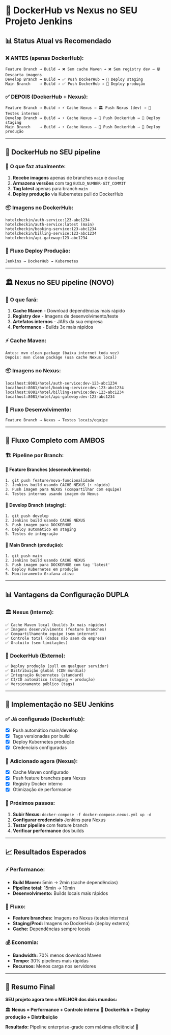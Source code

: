 # 🔄 **DockerHub vs Nexus no SEU Projeto Jenkins**

## 📊 **Status Atual vs Recomendado**

### ❌ **ANTES (apenas DockerHub):**
```
Feature Branch → Build → ❌ Sem cache Maven → ❌ Sem registry dev → 🗑️ Descarta imagens
Develop Branch → Build → ✅ Push DockerHub → 🚀 Deploy staging
Main Branch    → Build → ✅ Push DockerHub → 🚀 Deploy produção
```

### ✅ **DEPOIS (DockerHub + Nexus):**
```
Feature Branch → Build → ⚡ Cache Nexus → 🏛️ Push Nexus (dev) → 🧪 Testes internos
Develop Branch → Build → ⚡ Cache Nexus → 🐳 Push DockerHub → 🚀 Deploy staging  
Main Branch    → Build → ⚡ Cache Nexus → 🐳 Push DockerHub → 🚀 Deploy produção
```

---

## 🐳 **DockerHub no SEU pipeline**

### 🎯 **O que faz atualmente:**
1. **Recebe imagens** apenas de branches `main` e `develop`
2. **Armazena versões** com tag `BUILD_NUMBER-GIT_COMMIT`
3. **Tag latest** apenas para branch `main`
4. **Deploy produção** via Kubernetes pull do DockerHub

### 📦 **Imagens no DockerHub:**
```
hotelcheckin/auth-service:123-abc1234
hotelcheckin/auth-service:latest (main)
hotelcheckin/booking-service:123-abc1234  
hotelcheckin/billing-service:123-abc1234
hotelcheckin/api-gateway:123-abc1234
```

### 🚀 **Fluxo Deploy Produção:**
```
Jenkins → DockerHub → Kubernetes
```

---

## 🏛️ **Nexus no SEU pipeline (NOVO)**

### 🎯 **O que fará:**
1. **Cache Maven** - Download dependências mais rápido
2. **Registry dev** - Imagens de desenvolvimento/teste
3. **Artefatos internos** - JARs da sua empresa
4. **Performance** - Builds 3x mais rápidos

### ⚡ **Cache Maven:**
```
Antes: mvn clean package (baixa internet toda vez)
Depois: mvn clean package (usa cache Nexus local)
```

### 📦 **Imagens no Nexus:**
```
localhost:8081/hotel/auth-service:dev-123-abc1234
localhost:8081/hotel/booking-service:dev-123-abc1234
localhost:8081/hotel/billing-service:dev-123-abc1234
localhost:8081/hotel/api-gateway:dev-123-abc1234
```

### 🧪 **Fluxo Desenvolvimento:**
```
Feature Branch → Nexus → Testes locais/equipe
```

---

## 🔄 **Fluxo Completo com AMBOS**

### 🏗️ **Pipeline por Branch:**

#### 🌿 **Feature Branches (desenvolvimento):**
```
1. git push feature/nova-funcionalidade
2. Jenkins build usando CACHE NEXUS (⚡ rápido)
3. Push imagem para NEXUS (compartilhar com equipe)
4. Testes internos usando imagem do Nexus
```

#### 🔧 **Develop Branch (staging):**
```
1. git push develop
2. Jenkins build usando CACHE NEXUS
3. Push imagem para DOCKERHUB
4. Deploy automático em staging
5. Testes de integração
```

#### 🚀 **Main Branch (produção):**
```
1. git push main
2. Jenkins build usando CACHE NEXUS
3. Push imagem para DOCKERHUB com tag 'latest'
4. Deploy Kubernetes em produção
5. Monitoramento Grafana ativo
```

---

## 📊 **Vantagens da Configuração DUPLA**

### 🏛️ **Nexus (Interno):**
```
✅ Cache Maven local (builds 3x mais rápidos)
✅ Imagens desenvolvimento (feature branches)
✅ Compartilhamento equipe (sem internet)
✅ Controle total (dados não saem da empresa)
✅ Gratuito (sem limitações)
```

### 🐳 **DockerHub (Externo):**
```
✅ Deploy produção (pull em qualquer servidor)
✅ Distribuição global (CDN mundial)
✅ Integração Kubernetes (standard)
✅ CI/CD automático (staging + produção)
✅ Versionamento público (tags)
```

---

## 🎯 **Implementação no SEU Jenkins**

### ✅ **Já configurado (DockerHub):**
- [x] Push automático main/develop
- [x] Tags versionadas por build
- [x] Deploy Kubernetes produção
- [x] Credenciais configuradas

### 🔧 **Adicionado agora (Nexus):**
- [x] Cache Maven configurado
- [x] Push feature branches para Nexus
- [x] Registry Docker interno
- [x] Otimização de performance

### 🚀 **Próximos passos:**
1. **Subir Nexus:** `docker-compose -f docker-compose.nexus.yml up -d`
2. **Configurar credenciais** Jenkins para Nexus
3. **Testar pipeline** com feature branch
4. **Verificar performance** dos builds

---

## 📈 **Resultados Esperados**

### ⚡ **Performance:**
- **Build Maven:** 5min → 2min (cache dependências)
- **Pipeline total:** 15min → 10min 
- **Desenvolvimento:** Builds locais mais rápidos

### 🔄 **Fluxo:**
- **Feature branches:** Imagens no Nexus (testes internos)
- **Staging/Prod:** Imagens no DockerHub (deploy externo)
- **Cache:** Dependências sempre locais

### 💰 **Economia:**
- **Bandwidth:** 70% menos download Maven
- **Tempo:** 30% pipelines mais rápidas
- **Recursos:** Menos carga nos servidores

---

## 🎯 **Resumo Final**

**SEU projeto agora tem o MELHOR dos dois mundos:**

🏛️ **Nexus = Performance + Controle interno**
🐳 **DockerHub = Deploy produção + Distribuição**

**Resultado:** Pipeline enterprise-grade com máxima eficiência! 🚀
